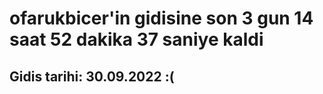 # ofarukbicer'in gidisine son 3 gun 14 saat 52 dakika 37 saniye kaldi

## Gidis tarihi: 30.09.2022 :(